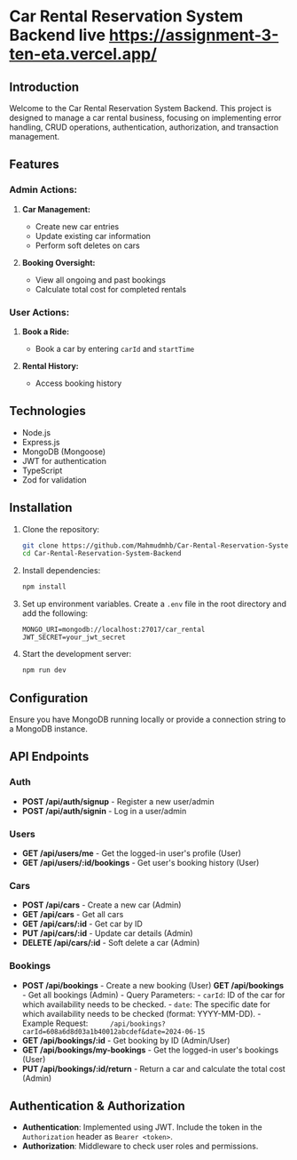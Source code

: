 # Car Rental Reservation System Backend live https://assignment-3-ten-eta.vercel.app/

## Introduction

Welcome to the Car Rental Reservation System Backend. This project is designed to manage a car rental business, focusing on implementing error handling, CRUD operations, authentication, authorization, and transaction management.

## Features

### Admin Actions:

1. **Car Management:**

   - Create new car entries
   - Update existing car information
   - Perform soft deletes on cars

2. **Booking Oversight:**
   - View all ongoing and past bookings
   - Calculate total cost for completed rentals

### User Actions:

1. **Book a Ride:**

   - Book a car by entering `carId` and `startTime`

2. **Rental History:**
   - Access booking history

## Technologies

- Node.js
- Express.js
- MongoDB (Mongoose)
- JWT for authentication
- TypeScript
- Zod for validation

## Installation

1. Clone the repository:

   ```sh
   git clone https://github.com/Mahmudmhb/Car-Rental-Reservation-System-Backend
   cd Car-Rental-Reservation-System-Backend
   ```

2. Install dependencies:

   ```sh
   npm install
   ```

3. Set up environment variables. Create a `.env` file in the root directory and add the following:

   ```env
   MONGO_URI=mongodb://localhost:27017/car_rental
   JWT_SECRET=your_jwt_secret
   ```

4. Start the development server:
   ```sh
   npm run dev
   ```

## Configuration

Ensure you have MongoDB running locally or provide a connection string to a MongoDB instance.

## API Endpoints

### Auth

- **POST /api/auth/signup** - Register a new user/admin
- **POST /api/auth/signin** - Log in a user/admin

### Users

- **GET /api/users/me** - Get the logged-in user's profile (User)
- **GET /api/users/:id/bookings** - Get user's booking history (User)

### Cars

- **POST /api/cars** - Create a new car (Admin)
- **GET /api/cars** - Get all cars
- **GET /api/cars/:id** - Get car by ID
- **PUT /api/cars/:id** - Update car details (Admin)
- **DELETE /api/cars/:id** - Soft delete a car (Admin)

### Bookings

- **POST /api/bookings** - Create a new booking (User)
  **GET /api/bookings** - Get all bookings (Admin) - Query Parameters: - `carId`: ID of the car for which availability needs to be checked. - `date`: The specific date for which availability needs to be checked (format: YYYY-MM-DD). - Example Request:
  `     /api/bookings?carId=608a6d8d03a1b40012abcdef&date=2024-06-15`
- **GET /api/bookings/:id** - Get booking by ID (Admin/User)
- **GET /api/bookings/my-bookings** - Get the logged-in user's bookings (User)
- **PUT /api/bookings/:id/return** - Return a car and calculate the total cost (Admin)

## Authentication & Authorization

- **Authentication**: Implemented using JWT. Include the token in the `Authorization` header as `Bearer <token>`.
- **Authorization**: Middleware to check user roles and permissions.
